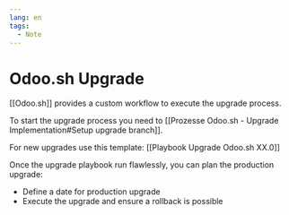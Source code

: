 ```yaml
---
lang: en
tags:
  - Note
---
```


# Odoo.sh Upgrade

[[Odoo.sh]] provides a custom workflow to execute the upgrade process.

To start the upgrade process you need to [[Prozesse Odoo.sh - Upgrade Implementation#Setup upgrade branch]].

For new upgrades use this template: [[Playbook Upgrade Odoo.sh XX.0]]

Once the upgrade playbook run flawlessly, you can plan the production upgrade:

- Define a date for production upgrade
- Execute the upgrade and ensure a rollback is possible
